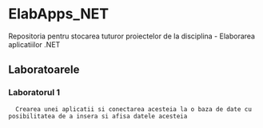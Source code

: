 # ElabApps_NET
Repositoria pentru stocarea tuturor proiectelor de la disciplina - Elaborarea aplicatiilor .NET

## Laboratoarele
  ### Laboratorul 1
      Crearea unei aplicatii si conectarea acesteia la o baza de date cu posibilitatea de a insera si afisa datele acesteia
